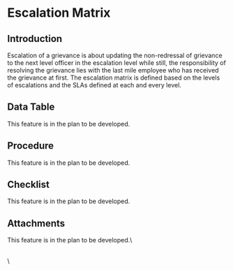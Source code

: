 # Escalation Matrix

## Introduction <a href="#introduction" id="introduction"></a>

Escalation of a grievance is about updating the non-redressal of grievance to the next level officer in the escalation level while still, the responsibility of resolving the grievance lies with the last mile employee who has received the grievance at first. The escalation matrix is defined based on the levels of escalations and the SLAs defined at each and every level.

## Data Table <a href="#data-table" id="data-table"></a>

This feature is in the plan to be developed.

## Procedure

This feature is in the plan to be developed.

## Checklist <a href="#checklist" id="checklist"></a>

This feature is in the plan to be developed.

## Attachments <a href="#attachments" id="attachments"></a>

This feature is in the plan to be developed.\


\
\
